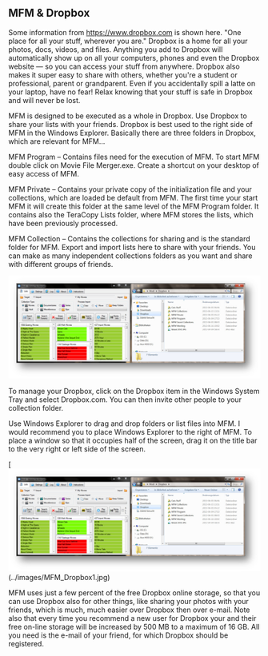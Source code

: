 ## MFM & Dropbox
Some information from https://www.dropbox.com is shown here.  "One place for all your stuff, wherever you are."  Dropbox is a home for all your photos, docs, videos, and files.  Anything you add to Dropbox will automatically show up on all your computers, phones and even the Dropbox website — so you can access your stuff from anywhere.  Dropbox also makes it super easy to share with others, whether you're a student or professional, parent or grandparent.  Even if you accidentally spill a latte on your laptop, have no fear!  Relax knowing that your stuff is safe in Dropbox and will never be lost.

MFM is designed to be executed as a whole in Dropbox.  Use Dropbox to share your lists with your friends.  Dropbox is best used to the right side of MFM in the Windows Explorer.  Basically there are three folders in Dropbox, which are relevant for MFM...

MFM Program – Contains files need for the execution of MFM.  To start MFM double click on Movie File Merger.exe.  Create a shortcut on your desktop of easy access of MFM.

MFM Private – Contains your private copy of the initialization file and your collections, which are loaded be default from MFM.  The first time your start MFM it will create this folder at the same level of the MFM Program folder.  It contains also the TeraCopy Lists folder, where MFM stores the lists, which have been previously processed.

MFM Collection – Contains the collections for sharing and is the standard folder for MFM.  Export and import lists here to share with your friends.  You can make as many independent collections folders as you want and share with different groups of friends.

[![MFM and Dropbox](../images/MFM_Dropbox1.jpg)](../images/MFM_Dropbox1.jpg)

To manage your Dropbox, click on the Dropbox item in the Windows System Tray and select Dropbox.com.  You can then invite other people to your collection folder.

Use Windows Explorer to drag and drop folders or list files into MFM.  I would recommend you to place Windows Explorer to the right of MFM.  To place a window so that it occupies half of the screen, drag it on the title bar to the very right or left side of the screen.

[![MFM and Dropbox](../images/MFM_Dropbox1.jpg)(../images/MFM_Dropbox1.jpg)

MFM uses just a few percent of the free Dropbox online storage, so that you can use Dropbox also for other things, like sharing your photos with your friends, which is much, much easier over Dropbox then over e-mail. Note also that every time you recommend a new user for Dropbox your and their free on-line storage will be increased by 500 MB to a maximum of 16 GB.  All you need is the e-mail of your friend, for which Dropbox should be registered.
